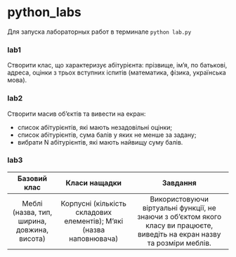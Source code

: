 # python_labs
Для запуска лабораторных работ в терминале `python lab.py` 
### lab1
Створити клас, що характеризує абітурієнта: прізвище, ім’я, по батькові, адреса, оцінки з трьох вступних іспитів (математика, фізика, українська мова).
### lab2
Створити масив об’єктів та вивести на екран:
* список абітурієнтів, які мають незадовільні оцінки;
* список абітурієнтів, сума балів у яких не менше за задану;
* вибрати N абітурієнтів, які мають найвищу суму балів.
### lab3
| Базовий клас        | Класи нащадки          | Завдання  |
| :-------------: |:-------------:|:-----:|
| Меблі (назва, тип, ширина, довжина, висота) | Корпусні (кількість складових елементів); М’які (назва наповнювача)| Використовуючи віртуальні функції, не знаючи з об’єктом якого класу ви працюєте, виведіть на екран назву та розміри меблів. |

